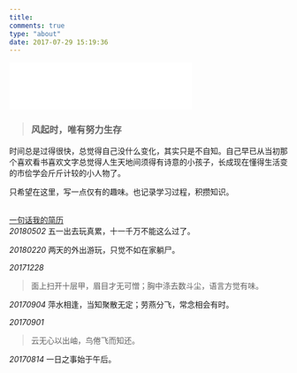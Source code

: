 ```yaml
---
title: 
comments: true
type: "about"
date: 2017-07-29 15:19:36
---
```

<link rel="stylesheet" href="../photos/ins.css">
<script type="text/javascript" src="./toggle.js"></script>

<iframe frameborder="no" border="0" marginwidth="0" marginheight="0" width=330 height=86 src="//music.163.com/outchain/player?type=2&id=412016278&auto=0&height=66"></iframe>


<blockquote class="blockquote-center"><h3>风起时，唯有努力生存</h3></blockquote>

时间总是过得很快，总觉得自己没什么变化，其实只是不自知。自己早已从当初那个喜欢看书喜欢文字总觉得人生天地间须得有诗意的小孩子，长成现在懂得生活变的市侩学会斤斤计较的小人物了。

只希望在这里，写一点仅有的趣味。也记录学习过程，积攒知识。

<br/>
<div class="photos-btn-wrap">
  <a class="photos-btn active" id="wordsA" href="javascript:void(0)" onclick="setActive('words')" style="border-bottom:1px #999">一句话</a><a class="photos-btn" id="resumeA" href="javascript:void(0)" onclick="setActive('resume')" style="border-bottom:1px #999">我的简历</a>
</div>


<div id="wordsD">
<em>20180502</em>
五一出去玩真累，十一千万不能这么过了。

<em>20180220</em>
两天的外出游玩，只觉不如在家躺尸。

<em>20171228</em>
<blockquote>面上扫开十层甲，眉目才无可憎；胸中涤去数斗尘，语言方觉有味。</blockquote>

<em>20170904</em>
萍水相逢，当知聚散无定；劳燕分飞，常念相会有时。

<em>20170901</em>
<blockquote>云无心以出岫，鸟倦飞而知还。</blockquote>

<em>20170814</em>
一日之事始于午后。
</div>

<div id="resumeD" style="display: none;">
<embed src="http://ouat6a0as.bkt.clouddn.com/CV_GuiChen-v1.2.pdf" width="100%" height="1030" type="application/pdf"/>
[简历下载](http://ouat6a0as.bkt.clouddn.com/CV_GuiChen-v1.2.pdf)
</div>
